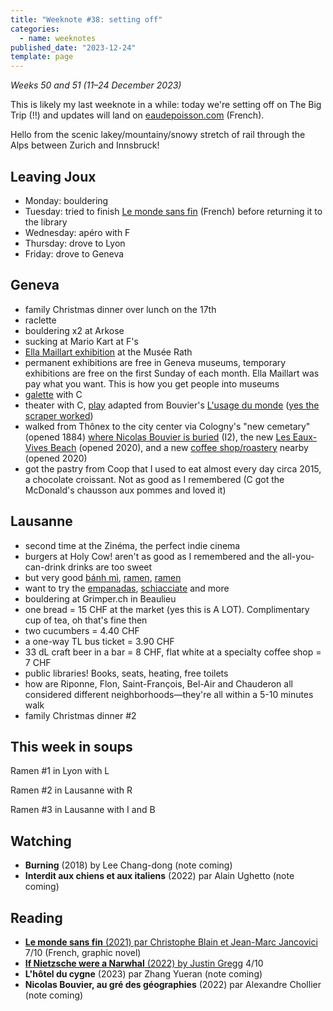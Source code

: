 ```yaml
---
title: "Weeknote #38: setting off"
categories:
  - name: weeknotes
published_date: "2023-12-24"
template: page
---
```


_Weeks 50 and 51 (11–24 December 2023)_

This is likely my last weeknote in a while: today we're setting off on The Big Trip (!!) and updates will land on [eaudepoisson.com](https://eaudepoisson.com) (French).

Hello from the scenic lakey/mountainy/snowy stretch of rail through the Alps between Zurich and Innsbruck!

## Leaving Joux

- Monday: bouldering
- Tuesday: tried to finish [Le monde sans fin](/notes/le-monde-sans-fin-par-christophe-blain-et-jean-marc-jancovici/) (French) before returning it to the library
- Wednesday: apéro with F
- Thursday: drove to Lyon
- Friday: drove to Geneva

## Geneva

- family Christmas dinner over lunch on the 17th
- raclette
- bouldering x2 at Arkose
- sucking at Mario Kart at F's
- [Ella Maillart exhibition](https://www.mahmah.ch/programme/expositions/ella-maillart) at the Musée Rath
- permanent exhibitions are free in Geneva museums, temporary exhibitions are free on the first Sunday of each month. Ella Maillart was pay what you want. This is how you get people into museums
- [galette](https://maps.app.goo.gl/ZQsRJRPX5dWQUfcPA) with C
- theater with C, [play](https://theatredecarouge.ch/spectacle/lusage-du-monde/) adapted from Bouvier's [L'usage du monde](/notes/l-usage-du-monde-par-nicolas-bouvier/) ([yes the scraper worked](/notes/a-cron-web-scraper-with-telegram-alerts/))
- walked from Thônex to the city center via Cologny's "new cemetary" (opened 1884) [where Nicolas Bouvier is buried](https://cologny.ch/sites/default/files/2022-03/nouveau_Cimetiere_panneau_monuments_personalites.pdf) (I2), the new [Les Eaux-Vives Beach](https://www.geneve.ch/en/eaux-vives-beach) (opened 2020), and a new [coffee shop/roastery](https://maps.app.goo.gl/YGaApVrFzr7SwsSX8) nearby (opened 2020)
- got the pastry from Coop that I used to eat almost every day circa 2015, a chocolate croissant. Not as good as I remembered (C got the McDonald's chausson aux pommes and loved it)

## Lausanne

- second time at the Zinéma, the perfect indie cinema
- burgers at Holy Cow! aren't as good as I remembered and the all-you-can-drink drinks are too sweet
- but very good [bánh mì](https://maps.app.goo.gl/yuBYSbwjd2pZEVFL9), [ramen](https://maps.app.goo.gl/ZX3q4rRcZYB3L5f89), [ramen](https://maps.app.goo.gl/DHE3ANZaMYdg5qSCA)
- want to try the [empanadas](https://maps.app.goo.gl/6ENT2nC2pKjW1T6s7), [schiacciate](https://maps.app.goo.gl/ubMr84c68nYE11ut6) and more
- bouldering at Grimper.ch in Beaulieu
- one bread = 15 CHF at the market (yes this is A LOT). Complimentary cup of tea, oh that's fine then
- two cucumbers = 4.40 CHF
- a one-way TL bus ticket = 3.90 CHF
- 33 dL craft beer in a bar = 8 CHF, flat white at a specialty coffee shop = 7 CHF
- public libraries! Books, seats, heating, free toilets
- how are Riponne, Flon, Saint-François, Bel-Air and Chauderon all considered different neighborhoods—they're all within a 5-10 minutes walk
- family Christmas dinner #2

## This week in soups

Ramen #1 in Lyon with L

Ramen #2 in Lausanne with R

Ramen #3 in Lausanne with I and B

## Watching

- **Burning** (2018) by Lee Chang-dong (note coming)
- **Interdit aux chiens et aux italiens** (2022) par Alain Ughetto (note coming)

## Reading

- [**Le monde sans fin** (2021) par Christophe Blain et Jean-Marc Jancovici](/notes/le-monde-sans-fin-par-christophe-blain-et-jean-marc-jancovici/) 7/10 (French, graphic novel)
- [**If Nietzsche were a Narwhal** (2022) by Justin Gregg](/notes/if-nietzsche-were-a-narwhal-by-justin-gregg/) 4/10
- **L'hôtel du cygne** (2023) par Zhang Yueran (note coming)
- **Nicolas Bouvier, au gré des géographies** (2022) par Alexandre Chollier (note coming)
